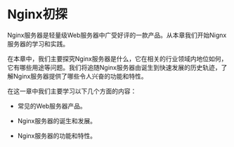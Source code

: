 # Nginx初探

Nginx服务器是轻量级Web服务器中广受好评的一款产品。从本章我们开始Nignx服务器的学习和实践。

在本章中，我们主要探究Nginx服务器是什么，它在相关的行业领域内地位如何，它有哪些用途等问题。我们将追随Nginx服务器由诞生到快速发展的历史轨迹，了解Nginx服务器提供了哪些令人兴奋的功能和特性。

在这一章中我们主要学习以下几个方面的内容：

- 常见的Web服务器产品。

- Nginx服务器的诞生和发展。

- Nginx服务器的功能和特性。
